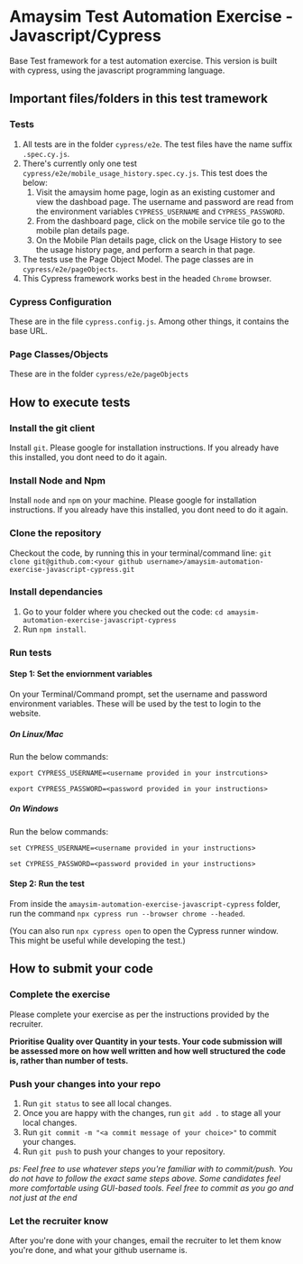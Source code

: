 # Amaysim Test Automation Exercise - Javascript/Cypress

Base Test framework for a test automation exercise. This version is built with cypress, using the javascript programming language.

## Important files/folders in this test tramework

### Tests
1. All tests are in the folder `cypress/e2e`. The test files have the name suffix `.spec.cy.js`.
1. There's currently only one test `cypress/e2e/mobile_usage_history.spec.cy.js`. This test does the below:
   1. Visit the amaysim home page, login as an existing customer and view the dashboad page. The username and password are read from the environment variables `CYPRESS_USERNAME` and `CYPRESS_PASSWORD`.
   1. From the dashboard page, click on the mobile service tile go to the mobile plan details page.
   1. On the Mobile Plan details page, click on the Usage History to see the usage history page, and perform a search in that page.
1. The tests use the Page Object Model. The page classes are in `cypress/e2e/pageObjects`.
1. This Cypress framework works best in the headed `Chrome` browser.

### Cypress Configuration
These are in the file `cypress.config.js`. Among other things, it contains the base URL.

### Page Classes/Objects
These are in the folder `cypress/e2e/pageObjects`

## How to execute tests

### Install the git client
Install `git`. Please google for installation instructions. If you already have this installed, you dont need to do it again.

### Install Node and Npm
Install `node` and `npm` on your machine. Please google for installation instructions. If you already have this installed, you dont need to do it again.

### Clone the repository
Checkout the code, by running this in your terminal/command line: `git clone git@github.com:<your github username>/amaysim-automation-exercise-javascript-cypress.git`

### Install dependancies
1. Go to your folder where you checked out the code: `cd amaysim-automation-exercise-javascript-cypress`
1. Run `npm install`.

### Run tests
#### Step 1: Set the enviornment variables
On your Terminal/Command prompt, set the username and password environment variables. These will be used by the test to login to the website.
##### On Linux/Mac
Run the below commands:

`export CYPRESS_USERNAME=<username provided in your instrcutions>`

`export CYPRESS_PASSWORD=<password provided in your instructions>`

##### On Windows
Run the below commands:

`set CYPRESS_USERNAME=<username provided in your instructions>`

`set CYPRESS_PASSWORD=<password provided in your instructions>`

#### Step 2: Run the test
From inside the `amaysim-automation-exercise-javascript-cypress` folder, run the command `npx cypress run --browser chrome --headed`.

(You can also run `npx cypress open` to open the Cypress runner window. This might be useful while developing the test.)

## How to submit your code

### Complete the exercise
Please complete your exercise as per the instructions provided by the recruiter.

**Prioritise  Quality  over  Quantity  in  your  tests. Your  code submission  will  be assessed more  on  how  well  written and how well structured the code is, rather than number of tests.**
### Push your changes into your repo
1. Run `git status` to see all local changes.
2. Once you are happy with the changes, run `git add .` to stage all your local changes.
3. Run `git commit -m "<a commit message of your choice>"` to commit your changes.
4. Run `git push` to push your changes to your repository.

*ps: Feel free to use whatever steps you're familiar with to commit/push. You do not have to follow the exact same steps above. Some candidates feel more comfortable using GUI-based tools. Feel free to commit as you go and not just at the end*

### Let the recruiter know
After you're done with your changes, email the recruiter to let them know you're done, and what your github username is.